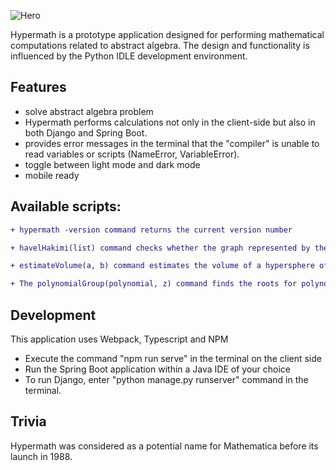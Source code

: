 ![Hero](https://github.com/Liam-hi/Hypermath/blob/master/media/HyperMath%20-%20responsive.png?raw=true)

Hypermath is a prototype application designed for performing mathematical computations related to abstract algebra. The design and functionality is influenced by the Python IDLE development environment.

## Features
-  solve abstract algebra problem
- Hypermath performs calculations not only in the client-side but also in both Django and Spring Boot.
- provides error messages in the terminal that the "compiler" is unable to read variables or scripts (NameError, VariableError).
- toggle between light mode and dark mode
- mobile ready 

## Available scripts: 
```diff
+ hypermath -version command returns the current version number
```
```diff
+ havelHakimi(list) command checks whether the graph represented by the input list is connected or not. Example: havelHakimi([4, 3, 2, 1]).
``` 
```diff
+ estimateVolume(a, b) command estimates the volume of a hypersphere of dimension a and radius b using Monte Carlo integration. Example: estimateVolume(3,2)
``` 
```diff
+ The polynomialGroup(polynomial, z) command finds the roots for polynomial rings and fields in z. Example: polynomialGroup(x^2 + 4, 10)
``` 
## Development
This application uses Webpack, Typescript and NPM
-  Execute the command "npm run serve" in the terminal on the client side
- Run the Spring Boot application within a Java IDE of your choice
- To run Django, enter "python manage.py runserver" command in the terminal.

## Trivia
Hypermath was considered as a potential name for Mathematica before its launch in 1988.
